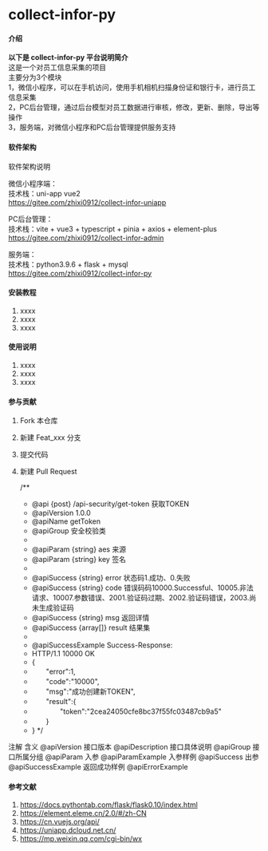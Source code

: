 # collect-infor-py

#### 介绍
**以下是 collect-infor-py 平台说明简介**  
    这是一个对员工信息采集的项目  
    主要分为3个模块  
1，微信小程序，可以在手机访问，使用手机相机扫描身份证和银行卡，进行员工信息采集  
2，PC后台管理，通过后台模型对员工数据进行审核，修改，更新、删除，导出等操作  
3，服务端，对微信小程序和PC后台管理提供服务支持  


#### 软件架构
软件架构说明

微信小程序端：  
技术栈：uni-app vue2  
https://gitee.com/zhixi0912/collect-infor-uniapp

PC后台管理：  
技术栈：vite + vue3 + typescript + pinia + axios + element-plus  
https://gitee.com/zhixi0912/collect-infor-admin

服务端：  
技术栈：python3.9.6 + flask + mysql  
https://gitee.com/zhixi0912/collect-infor-py

#### 安装教程

1.  xxxx
2.  xxxx
3.  xxxx

#### 使用说明

1.  xxxx
2.  xxxx
3.  xxxx

#### 参与贡献

1.  Fork 本仓库
2.  新建 Feat_xxx 分支
3.  提交代码
4.  新建 Pull Request

    /**
     * @api {post} /api-security/get-token 获取TOKEN
     * @apiVersion 1.0.0
     * @apiName getToken
     * @apiGroup 安全校验类
     *
     * @apiParam {string} aes 来源
     * @apiParam {string} key 签名
     *
     * @apiSuccess {string} error 状态码1.成功、0.失败
     * @apiSuccess {string} code 错误码码10000.Successful、10005.非法请求、10007.参数错误、2001.验证码过期、2002.验证码错误，2003.尚未生成验证码
     * @apiSuccess {string} msg 返回详情
     * @apiSuccess {array[]} result 结果集
     *
     * @apiSuccessExample Success-Response:
     * HTTP/1.1 10000 OK
     * {
     * 　　"error":1,
     * 　　"code":"10000",
     * 　　"msg":"成功创建新TOKEN",
     * 　　"result":{
     * 　　　　"token":"2cea24050cfe8bc37f55fc03487cb9a5"
     * 　　}
     * }
     */

注解	含义
@apiVersion	接口版本
@apiDescription	接口具体说明
@apiGroup	接口所属分组
@apiParam	入参
@apiParamExample	入参样例
@apiSuccess	出参
@apiSuccessExample	返回成功样例
@apiErrorExample	


#### 参考文献

1.  https://docs.pythontab.com/flask/flask0.10/index.html
2.  https://element.eleme.cn/2.0/#/zh-CN
3.  https://cn.vuejs.org/api/
4.  https://uniapp.dcloud.net.cn/
5.  https://mp.weixin.qq.com/cgi-bin/wx
